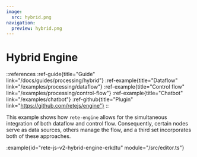 ```yaml
---
image:
  src: hybrid.png
navigation:
  preview: hybrid.png
---
```


# Hybrid Engine

::references
:ref-guide{title="Guide" link="/docs/guides/processing/hybrid"}
:ref-example{title="Dataflow" link="/examples/processing/dataflow"}
:ref-example{title="Control flow" link="/examples/processing/control-flow"}
:ref-example{title="Chatbot" link="/examples/chatbot"}
:ref-github{title="Plugin" link="https://github.com/retejs/engine"}
::

This example shows how `rete-engine` allows for the simultaneous integration of both dataflow and control flow. Consequently, certain nodes serve as data sources, others manage the flow, and a third set incorporates both of these approaches.

:example{id="rete-js-v2-hybrid-engine-erkdtu" module="/src/editor.ts"}
